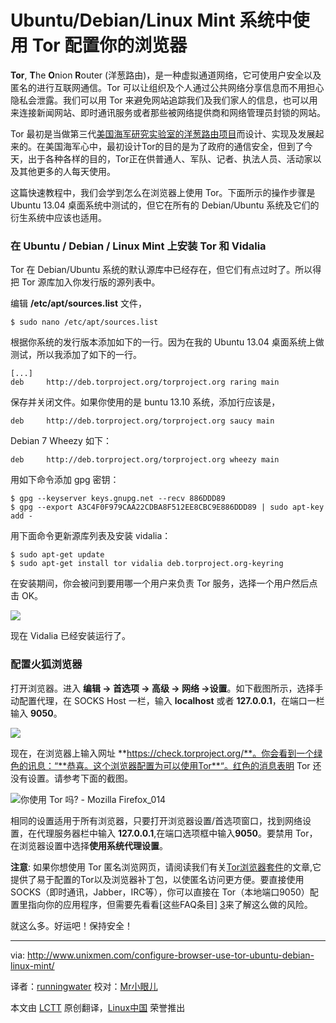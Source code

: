 Ubuntu/Debian/Linux Mint 系统中使用 Tor 配置你的浏览器
================================================================================
**Tor**, **T**he **O**nion **R**outer (洋葱路由)，是一种虚拟通道网络，它可使用户安全以及匿名的进行互联网通信。Tor 可以让组织及个人通过公共网络分享信息而不用担心隐私会泄露。我们可以用 Tor 来避免网站追踪我们及我们家人的信息，也可以用来连接新闻网站、即时通讯服务或者那些被网络提供商和网络管理员封锁的网站。

Tor 最初是当做第三代[美国海军研究实验室的洋葱路由项目][1]而设计、实现及发展起来的。在美国海军心中，最初设计Tor的目的是为了政府的通信安全，但到了今天，出于各种各样的目的，Tor正在供普通人、军队、记者、执法人员、活动家以及其他更多的人每天使用。

这篇快速教程中，我们会学到怎么在浏览器上使用 Tor。下面所示的操作步骤是 Ubuntu 13.04 桌面系统中测试的，但它在所有的 Debian/Ubuntu 系统及它们的衍生系统中应该也适用。

### 在 Ubuntu / Debian / Linux Mint 上安装 Tor 和 Vidalia ###

Tor 在 Debian/Ubuntu 系统的默认源库中已经存在，但它们有点过时了。所以得把 Tor 源库加入你发行版的源列表中。

编辑 **/etc/apt/sources.list** 文件，

    $ sudo nano /etc/apt/sources.list

根据你系统的发行版本添加如下的一行。因为在我的 Ubuntu 13.04 桌面系统上做测试，所以我添加了如下的一行。

    [...]
    deb     http://deb.torproject.org/torproject.org raring main

保存并关闭文件。如果你使用的是 buntu 13.10 系统，添加行应该是，

    deb     http://deb.torproject.org/torproject.org saucy main

Debian 7 Wheezy 如下：

    deb     http://deb.torproject.org/torproject.org wheezy main

用如下命令添加 gpg 密钥：

    $ gpg --keyserver keys.gnupg.net --recv 886DDD89 
    $ gpg --export A3C4F0F979CAA22CDBA8F512EE8CBC9E886DDD89 | sudo apt-key add -

用下面命令更新源库列表及安装 vidalia：

    $ sudo apt-get update
    $ sudo apt-get install tor vidalia deb.torproject.org-keyring

在安装期间，你会被问到要用哪一个用户来负责 Tor 服务，选择一个用户然后点击 OK。

![](http://180016988.r.cdn77.net/wp-content/uploads/2013/12/sk@sk-_013.jpg)

现在 Vidalia 已经安装运行了。

### 配置火狐浏览器 ###

打开浏览器。进入 **编辑 -> 首选项 -> 高级 -> 网络 ->设置**。如下截图所示，选择手动配置代理，在 SOCKS Host 一栏，输入 **localhost** 或者 **127.0.0.1**，在端口一栏输入 **9050**。

![](http://180016988.r.cdn77.net/wp-content/uploads/2013/12/Firefox-Preferences_015.jpg)

现在，在浏览器上输入网址 **https://check.torproject.org/**。你会看到一个绿色的讯息：“**恭喜。这个浏览器配置为可以使用Tor**“。红色的消息表明 Tor 还没有设置。请参考下面的截图。

![你使用 Tor 吗? - Mozilla Firefox_014](http://180016988.r.cdn77.net/wp-content/uploads/2013/12/Are-you-using-Tor-Mozilla-Firefox_014.jpg)

相同的设置适用于所有浏览器，只要打开浏览器设置/首选项窗口，找到网络设置，在代理服务器栏中输入 **127.0.0.1**,在端口选项框中输入**9050**。要禁用 Tor，在浏览器设置中选择**使用系统代理设置**。

**注意**: 如果你想使用 Tor 匿名浏览网页，请阅读我们有关[Tor浏览器套件][2]的文章,它提供了易于配置的Tor以及浏览器补丁包，以使匿名访问更方便。要直接使用SOCKS（即时通讯，Jabber，IRC等），你可以直接在 Tor（本地端口9050）配置里指向你的应用程序，但需要先看看[这些FAQ条目] [3]来了解这么做的风险。

就这么多。好运吧！保持安全！

--------------------------------------------------------------------------------

via: http://www.unixmen.com/configure-browser-use-tor-ubuntu-debian-linux-mint/

译者：[runningwater](https://github.com/runningwater) 校对：[Mr小眼儿](http://blog.csdn.net/tinyeyeser)

本文由 [LCTT](https://github.com/LCTT/TranslateProject) 原创翻译，[Linux中国](http://linux.cn/) 荣誉推出

[1]:http://www.onion-router.net/
[2]:http://www.unixmen.com/protect-your-online-privacy-with-tor-browser/
[3]:https://trac.torproject.org/projects/tor/wiki/doc/TorFAQ#SOCKSAndDNS
